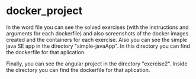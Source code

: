 # docker_project

In the word file you can see the solved exercises (with the instructions and arguments for each dockerfile) 
and also screenshots of the docker images created and the containers for each exercise. 
Also you can see the simple java SE app in the directory "simple-javaApp". In this directory you can find the dockerfile 
for that aplication.

Finally, you can see the angular project in the directory "exercise2". Inside the directory you can find the dockerfile
for that aplication.
